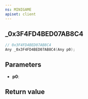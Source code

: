 ```yaml
---
ns: MINIGAME
apiset: client
---
```

## _0x3F4FD4BED07AB8C4

```c
// 0x3F4FD4BED07AB8C4
Any _0x3F4FD4BED07AB8C4(Any p0);
```


## Parameters
* **p0**:

## Return value